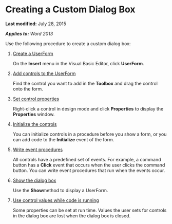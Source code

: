 
# Creating a Custom Dialog Box

 **Last modified:** July 28, 2015

 _**Applies to:** Word 2013_

Use the following procedure to create a custom dialog box:


1.  [Create a UserForm](90f89a38-112f-870a-d631-840b09e3cd12.md)
    
    On the  **Insert** menu in the Visual Basic Editor, click **UserForm**.
    
2.  [Add controls to the UserForm](c752df00-d70c-ca1e-9a56-17f9bf952f48.md)
    
    Find the control you want to add in the  **Toolbox** and drag the control onto the form.
    
3.  [Set control properties](b8472d6c-4f48-3953-8adc-f3573583136f.md)
    
    Right-click a control in design mode and click  **Properties** to display the **Properties** window.
    
4.  [Initialize the controls](18ae617c-6d51-ae79-be3c-1493ce4f6ef3.md)
    
    You can initialize controls in a procedure before you show a form, or you can add code to the  **Initialize** event of the form.
    
5.  [Write event procedures](7884bae3-caa5-79a9-a4a2-c58a6ccb42d2.md)
    
    All controls have a predefined set of events. For example, a command button has a  **Click** event that occurs when the user clicks the command button. You can write event procedures that run when the events occur.
    
6.  [Show the dialog box](edda05bb-092c-1352-671a-1349b58d5ba4.md)
    
    Use the  **Show**method to display a UserForm.
    
7.  [Use control values while code is running](62722982-6725-57e2-099e-c31d0aefadd3.md)
    
    Some properties can be set at run time. Values the user sets for controls in the dialog box are lost when the dialog box is closed.
    
